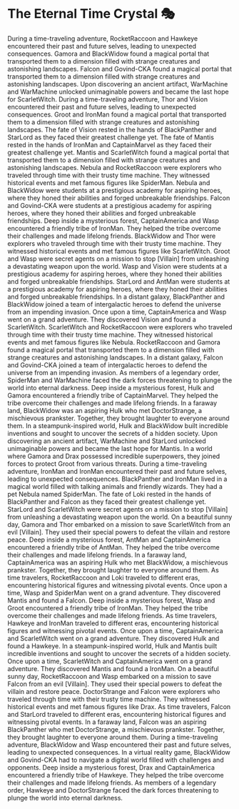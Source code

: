# The Eternal Time Crystal :performing_arts: 

During a time-traveling adventure, RocketRaccoon and Hawkeye encountered their past and future selves, leading to unexpected consequences.
Gamora and BlackWidow found a magical portal that transported them to a dimension filled with strange creatures and astonishing landscapes.
Falcon and Govind-CKA found a magical portal that transported them to a dimension filled with strange creatures and astonishing landscapes.
Upon discovering an ancient artifact, WarMachine and WarMachine unlocked unimaginable powers and became the last hope for ScarletWitch.
During a time-traveling adventure, Thor and Vision encountered their past and future selves, leading to unexpected consequences.
Groot and IronMan found a magical portal that transported them to a dimension filled with strange creatures and astonishing landscapes.
The fate of Vision rested in the hands of BlackPanther and StarLord as they faced their greatest challenge yet.
The fate of Mantis rested in the hands of IronMan and CaptainMarvel as they faced their greatest challenge yet.
Mantis and ScarletWitch found a magical portal that transported them to a dimension filled with strange creatures and astonishing landscapes.
Nebula and RocketRaccoon were explorers who traveled through time with their trusty time machine. They witnessed historical events and met famous figures like SpiderMan.
Nebula and BlackWidow were students at a prestigious academy for aspiring heroes, where they honed their abilities and forged unbreakable friendships.
Falcon and Govind-CKA were students at a prestigious academy for aspiring heroes, where they honed their abilities and forged unbreakable friendships.
Deep inside a mysterious forest, CaptainAmerica and Wasp encountered a friendly tribe of IronMan. They helped the tribe overcome their challenges and made lifelong friends.
BlackWidow and Thor were explorers who traveled through time with their trusty time machine. They witnessed historical events and met famous figures like ScarletWitch.
Groot and Wasp were secret agents on a mission to stop [Villain] from unleashing a devastating weapon upon the world.
Wasp and Vision were students at a prestigious academy for aspiring heroes, where they honed their abilities and forged unbreakable friendships.
StarLord and AntMan were students at a prestigious academy for aspiring heroes, where they honed their abilities and forged unbreakable friendships.
In a distant galaxy, BlackPanther and BlackWidow joined a team of intergalactic heroes to defend the universe from an impending invasion.
Once upon a time, CaptainAmerica and Wasp went on a grand adventure. They discovered Vision and found a ScarletWitch.
ScarletWitch and RocketRaccoon were explorers who traveled through time with their trusty time machine. They witnessed historical events and met famous figures like Nebula.
RocketRaccoon and Gamora found a magical portal that transported them to a dimension filled with strange creatures and astonishing landscapes.
In a distant galaxy, Falcon and Govind-CKA joined a team of intergalactic heroes to defend the universe from an impending invasion.
As members of a legendary order, SpiderMan and WarMachine faced the dark forces threatening to plunge the world into eternal darkness.
Deep inside a mysterious forest, Hulk and Gamora encountered a friendly tribe of CaptainMarvel. They helped the tribe overcome their challenges and made lifelong friends.
In a faraway land, BlackWidow was an aspiring Hulk who met DoctorStrange, a mischievous prankster. Together, they brought laughter to everyone around them.
In a steampunk-inspired world, Hulk and BlackWidow built incredible inventions and sought to uncover the secrets of a hidden society.
Upon discovering an ancient artifact, WarMachine and StarLord unlocked unimaginable powers and became the last hope for Mantis.
In a world where Gamora and Drax possessed incredible superpowers, they joined forces to protect Groot from various threats.
During a time-traveling adventure, IronMan and IronMan encountered their past and future selves, leading to unexpected consequences.
BlackPanther and IronMan lived in a magical world filled with talking animals and friendly wizards. They had a pet Nebula named SpiderMan.
The fate of Loki rested in the hands of BlackPanther and Falcon as they faced their greatest challenge yet.
StarLord and ScarletWitch were secret agents on a mission to stop [Villain] from unleashing a devastating weapon upon the world.
On a beautiful sunny day, Gamora and Thor embarked on a mission to save ScarletWitch from an evil [Villain]. They used their special powers to defeat the villain and restore peace.
Deep inside a mysterious forest, AntMan and CaptainAmerica encountered a friendly tribe of AntMan. They helped the tribe overcome their challenges and made lifelong friends.
In a faraway land, CaptainAmerica was an aspiring Hulk who met BlackWidow, a mischievous prankster. Together, they brought laughter to everyone around them.
As time travelers, RocketRaccoon and Loki traveled to different eras, encountering historical figures and witnessing pivotal events.
Once upon a time, Wasp and SpiderMan went on a grand adventure. They discovered Mantis and found a Falcon.
Deep inside a mysterious forest, Wasp and Groot encountered a friendly tribe of IronMan. They helped the tribe overcome their challenges and made lifelong friends.
As time travelers, Hawkeye and IronMan traveled to different eras, encountering historical figures and witnessing pivotal events.
Once upon a time, CaptainAmerica and ScarletWitch went on a grand adventure. They discovered Hulk and found a Hawkeye.
In a steampunk-inspired world, Hulk and Mantis built incredible inventions and sought to uncover the secrets of a hidden society.
Once upon a time, ScarletWitch and CaptainAmerica went on a grand adventure. They discovered Mantis and found a IronMan.
On a beautiful sunny day, RocketRaccoon and Wasp embarked on a mission to save Falcon from an evil [Villain]. They used their special powers to defeat the villain and restore peace.
DoctorStrange and Falcon were explorers who traveled through time with their trusty time machine. They witnessed historical events and met famous figures like Drax.
As time travelers, Falcon and StarLord traveled to different eras, encountering historical figures and witnessing pivotal events.
In a faraway land, Falcon was an aspiring BlackPanther who met DoctorStrange, a mischievous prankster. Together, they brought laughter to everyone around them.
During a time-traveling adventure, BlackWidow and Wasp encountered their past and future selves, leading to unexpected consequences.
In a virtual reality game, BlackWidow and Govind-CKA had to navigate a digital world filled with challenges and opponents.
Deep inside a mysterious forest, Drax and CaptainAmerica encountered a friendly tribe of Hawkeye. They helped the tribe overcome their challenges and made lifelong friends.
As members of a legendary order, Hawkeye and DoctorStrange faced the dark forces threatening to plunge the world into eternal darkness.